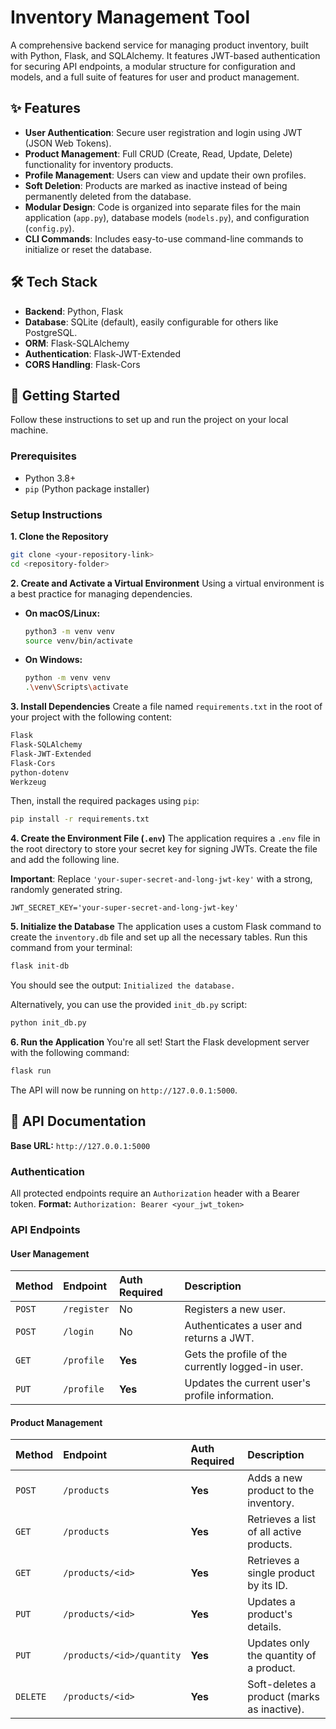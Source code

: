 # Inventory Management Tool

A comprehensive backend service for managing product inventory, built with Python, Flask, and SQLAlchemy. It features JWT-based authentication for securing API endpoints, a modular structure for configuration and models, and a full suite of features for user and product management.

## ✨ Features

* **User Authentication**: Secure user registration and login using JWT (JSON Web Tokens).
* **Product Management**: Full CRUD (Create, Read, Update, Delete) functionality for inventory products.
* **Profile Management**: Users can view and update their own profiles.
* **Soft Deletion**: Products are marked as inactive instead of being permanently deleted from the database.
* **Modular Design**: Code is organized into separate files for the main application (`app.py`), database models (`models.py`), and configuration (`config.py`).
* **CLI Commands**: Includes easy-to-use command-line commands to initialize or reset the database.

## 🛠️ Tech Stack

* **Backend**: Python, Flask
* **Database**: SQLite (default), easily configurable for others like PostgreSQL.
* **ORM**: Flask-SQLAlchemy
* **Authentication**: Flask-JWT-Extended
* **CORS Handling**: Flask-Cors

## 🚀 Getting Started

Follow these instructions to set up and run the project on your local machine.

### **Prerequisites**

* Python 3.8+
* `pip` (Python package installer)

### **Setup Instructions**

**1. Clone the Repository**
```bash
git clone <your-repository-link>
cd <repository-folder>
```

**2. Create and Activate a Virtual Environment**
Using a virtual environment is a best practice for managing dependencies.

* **On macOS/Linux:**
  ```bash
  python3 -m venv venv
  source venv/bin/activate
  ```

* **On Windows:**
  ```bash
  python -m venv venv
  .\venv\Scripts\activate
  ```

**3. Install Dependencies**
Create a file named `requirements.txt` in the root of your project with the following content:
```txt
Flask
Flask-SQLAlchemy
Flask-JWT-Extended
Flask-Cors
python-dotenv
Werkzeug
```
Then, install the required packages using `pip`:
```bash
pip install -r requirements.txt
```

**4. Create the Environment File (`.env`)**
The application requires a `.env` file in the root directory to store your secret key for signing JWTs. Create the file and add the following line.

**Important**: Replace `'your-super-secret-and-long-jwt-key'` with a strong, randomly generated string.
```
JWT_SECRET_KEY='your-super-secret-and-long-jwt-key'
```

**5. Initialize the Database**
The application uses a custom Flask command to create the `inventory.db` file and set up all the necessary tables. Run this command from your terminal:
```bash
flask init-db
```
You should see the output: `Initialized the database.`

Alternatively, you can use the provided `init_db.py` script:
```bash
python init_db.py
```

**6. Run the Application**
You're all set! Start the Flask development server with the following command:
```bash
flask run
```
The API will now be running on `http://127.0.0.1:5000`.

## 📖 API Documentation

**Base URL:** `http://127.0.0.1:5000`

### **Authentication**
All protected endpoints require an `Authorization` header with a Bearer token.
**Format:** `Authorization: Bearer <your_jwt_token>`

### **API Endpoints**

#### User Management
| Method | Endpoint    | Auth Required | Description                                    |
| :----- | :---------- | :------------ | :--------------------------------------------- |
| `POST` | `/register` | No            | Registers a new user.                          |
| `POST` | `/login`    | No            | Authenticates a user and returns a JWT.        |
| `GET`  | `/profile`  | **Yes** | Gets the profile of the currently logged-in user. |
| `PUT`  | `/profile`  | **Yes** | Updates the current user's profile information. |

#### Product Management
| Method   | Endpoint                  | Auth Required | Description                                    |
| :------- | :------------------------ | :------------ | :--------------------------------------------- |
| `POST`   | `/products`               | **Yes** | Adds a new product to the inventory.           |
| `GET`    | `/products`               | **Yes** | Retrieves a list of all active products.       |
| `GET`    | `/products/<id>`          | **Yes** | Retrieves a single product by its ID.          |
| `PUT`    | `/products/<id>`          | **Yes** | Updates a product's details.                   |
| `PUT`    | `/products/<id>/quantity` | **Yes** | Updates only the quantity of a product.        |
| `DELETE` | `/products/<id>`          | **Yes** | Soft-deletes a product (marks as inactive).    |
